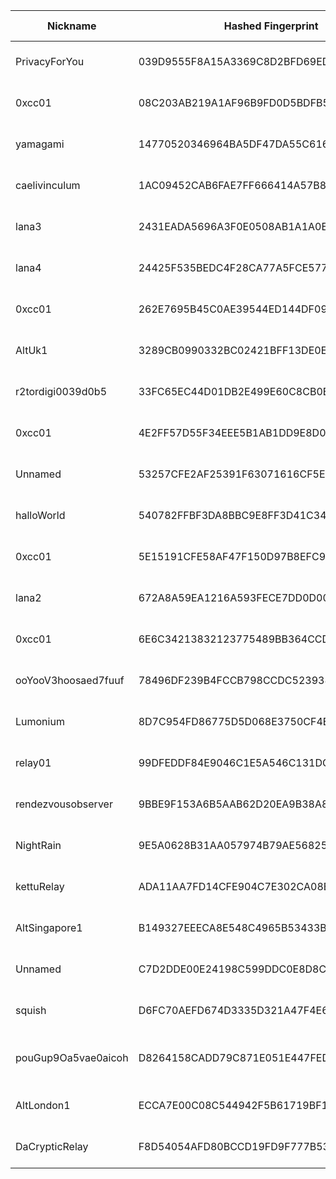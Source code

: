 | Nickname |  Hashed Fingerprint	| Or Addresses | Contact | Running | Flags | Last Seen | First Seen | Last Restarted | Advertised Bandwidth | Platform | Version | Version Status | Recommended Version | Verified hostnames | Exit policy |
|---|---|---|---|---|---|---|---|---|---|---|---|---|---|---|---|
|PrivacyForYou | 039D9555F8A15A3369C8D2BFD69ED0DBE2067D4A | ["70.34.201.146:9001","[2a05:f480:2000:1f11:5400:5ff:fe93:f1aa]:9001"] | N/A | true | Running, V2Dir, Valid | 2025-08-12 22:00:00 | 2025-08-12 05:00:00 | 2025-08-12 04:36:40 | 0 | Tor 0.4.8.14 on Linux | 0.4.8.14 | recommended | true | N/A | ["reject *:*"]|
|0xcc01 | 08C203AB219A1AF96B9FD0D5BDFB5E149C831F9D | ["158.69.200.21:443","[2607:5300:205:200::4f8c]:443"] | Sojus07 <at> 0xcc01.de | true | Running, V2Dir, Valid | 2025-08-12 22:00:00 | 2025-08-12 13:00:00 | 2025-08-12 16:21:00 | 0 | Tor 0.4.8.16 on Linux | 0.4.8.16 | recommended | true | ["vps-b0b61ded.vps.ovh.ca"] | ["reject *:*"]|
|yamagami | 14770520346964BA5DF47DA55C6163D5FAB648C6 | ["80.220.61.227:443"] | toradmin@mistaken.fi | true | Running, V2Dir, Valid | 2025-08-12 22:00:00 | 2025-08-12 01:00:00 | 2025-08-12 16:12:08 | 0 | Tor 0.4.8.17 on Linux | 0.4.8.17 | recommended | true | ["cable-hki-50dc3d-227.dhcp.inet.fi"] | ["reject *:*"]|
|caelivinculum | 1AC09452CAB6FAE7FF666414A57B838485228FE0 | ["195.201.18.168:443","[2a01:4f8:1c1a:42c7::1]:443"] | caelivinculum@protonmail.com | true | Running, Valid | 2025-08-12 22:00:00 | 2025-08-12 01:00:00 | 2025-08-12 00:53:52 | 0 | Tor 0.4.8.17 on Linux | 0.4.8.17 | recommended | true | ["static.168.18.201.195.clients.your-server.de"] | ["reject *:*"]|
|lana3 | 2431EADA5696A3F0E0508AB1A1A0ED261024E545 | ["150.136.174.143:44"] | N/A | true | Running, V2Dir, Valid | 2025-08-12 22:00:00 | 2025-08-12 05:00:00 | 2025-08-12 04:05:10 | 0 | Tor 0.4.8.17 on Linux | 0.4.8.17 | recommended | true | N/A | ["reject *:*"]|
|lana4 | 24425F535BEDC4F28CA77A5FCE577FAE8E2614AC | ["150.136.174.143:45"] | N/A | true | Running, V2Dir, Valid | 2025-08-12 22:00:00 | 2025-08-12 05:00:00 | 2025-08-12 04:04:47 | 0 | Tor 0.4.8.17 on Linux | 0.4.8.17 | recommended | true | N/A | ["reject *:*"]|
|0xcc01 | 262E7695B45C0AE39544ED144DF09D6A2DAA0A09 | ["51.75.22.33:443","[2001:41d0:305:2100::47f6]:443"] | Sojus07 <at> 0xcc01.de | true | Running, V2Dir, Valid | 2025-08-12 22:00:00 | 2025-08-12 13:00:00 | 2025-08-12 16:21:00 | 0 | Tor 0.4.8.16 on Linux | 0.4.8.16 | recommended | true | ["vps-d318a31d.vps.ovh.net"] | ["reject *:*"]|
|AltUk1 | 3289CB0990332BC02421BFF13DE0E9C5569A9D24 | ["198.244.231.117:25409"] | whathejingles@gmail.com | false | Running, V2Dir, Valid | 2025-08-12 14:00:00 | 2025-08-12 01:00:00 | 2025-08-11 23:17:33 | 0 | Tor 0.4.8.14 on Linux | 0.4.8.14 | recommended | true | ["ns31555240.ip-198-244-231.eu"] | ["reject *:*"]|
|r2tordigi0039d0b5 | 33FC65EC44D01DB2E499E60C8CB0BFABB434E4C8 | ["107.152.45.61:9001","[2607:9000:7000:22::cef1:eb06]:9001"] | admin@tordigi.com | true | Running, V2Dir, Valid | 2025-08-12 22:00:00 | 2025-08-12 00:00:00 | 2025-08-11 23:44:38 | 0 | Tor 0.4.8.17 on Linux | 0.4.8.17 | recommended | true | ["mx1.hostingswift.com"] | ["reject *:*"]|
|0xcc01 | 4E2FF57D55F34EEE5B1AB1DD9E8D087077C9574A | ["141.95.16.83:443","[2001:41d0:701:1100::970e]:443"] | Sojus07 <at> 0xcc01.de | true | Running, V2Dir, Valid | 2025-08-12 22:00:00 | 2025-08-12 13:00:00 | 2025-08-12 16:20:57 | 0 | Tor 0.4.8.16 on Linux | 0.4.8.16 | recommended | true | ["vps-63f35618.vps.ovh.net"] | ["reject *:*"]|
|Unnamed | 53257CFE2AF25391F63071616CF5E4551E976183 | ["178.156.169.143:9001","[2a01:4ff:f0:610d::1]:9001"] | quick.wheel1823@fastmail.com | true | Running, V2Dir, Valid | 2025-08-12 22:00:00 | 2025-08-12 17:00:00 | 2025-08-12 16:43:00 | 0 | Tor 0.4.8.17 on Linux | 0.4.8.17 | recommended | true | ["static.143.169.156.178.clients.your-server.de"] | ["reject *:*"]|
|halloWorld | 540782FFBF3DA8BBC9E8FF3D41C34061BD6DA1F2 | ["13.229.188.115:443"] | e6i3hnyp@anonaddy.me | false | Running, V2Dir, Valid | 2025-08-12 13:00:00 | 2025-08-12 07:00:00 | 2025-08-12 06:32:51 | 0 | Tor 0.4.8.17 on Linux | 0.4.8.17 | recommended | true | ["ec2-13-229-188-115.ap-southeast-1.compute.amazonaws.com"] | ["reject *:*"]|
|0xcc01 | 5E15191CFE58AF47F150D97B8EFC9873F0958BE1 | ["51.77.245.132:443","[2001:41d0:404:200::10a3]:443"] | Sojus07 <at> 0xcc01.de | true | Running, V2Dir, Valid | 2025-08-12 22:00:00 | 2025-08-12 13:00:00 | 2025-08-12 16:21:00 | 0 | Tor 0.4.8.16 on Linux | 0.4.8.16 | recommended | true | ["vps-ab1857a7.vps.ovh.net"] | ["reject *:*"]|
|lana2 | 672A8A59EA1216A593FECE7DD0D00CEB624A3B28 | ["150.136.174.143:43"] | N/A | true | Running, V2Dir, Valid | 2025-08-12 22:00:00 | 2025-08-12 05:00:00 | 2025-08-12 04:05:03 | 0 | Tor 0.4.8.17 on Linux | 0.4.8.17 | recommended | true | N/A | ["reject *:*"]|
|0xcc01 | 6E6C34213832123775489BB364CCD14397C47371 | ["51.195.137.224:443","[2001:41d0:801:2000::6d20]:443"] | Sojus07 <at> 0xcc01.de | true | Running, V2Dir, Valid | 2025-08-12 22:00:00 | 2025-08-12 13:00:00 | 2025-08-12 16:20:59 | 0 | Tor 0.4.8.16 on Linux | 0.4.8.16 | recommended | true | ["vps-e891e416.vps.ovh.net"] | ["reject *:*"]|
|ooYooV3hoosaed7fuuf | 78496DF239B4FCCB798CCDC5239388FAA7C1E4F7 | ["154.41.135.37:443"] | tor@wurzelmann.at | true | Running, V2Dir, Valid | 2025-08-12 22:00:00 | 2025-08-12 15:00:00 | 2025-08-12 14:07:38 | 0 | Tor 0.4.8.17 on Linux | 0.4.8.17 | recommended | true | ["bridget.wurzelmann.at"] | ["reject *:*"]|
|Lumonium | 8D7C954FD86775D5D068E3750CF4E4B8623F9307 | ["151.59.148.155:9001"] | Luma <zzbussyslayerzz AT google mail dot com> | true | Running, V2Dir, Valid | 2025-08-12 22:00:00 | 2025-08-12 20:00:00 | 2025-08-12 19:42:48 | 0 | Tor 0.4.8.17 on Linux | 0.4.8.17 | recommended | true | N/A | ["reject *:*"]|
|relay01 | 99DFEDDF84E9046C1E5A546C131DCFE5DFAA4D24 | ["181.214.231.111:443","[2a0f:5707:aaf1:7b97::1]:443"] | emidamu@tuta.io | true | Running, V2Dir, Valid | 2025-08-12 22:00:00 | 2025-08-12 16:00:00 | 2025-08-12 14:49:42 | 0 | Tor 0.4.8.17 on Linux | 0.4.8.17 | recommended | true | N/A | ["reject *:*"]|
|rendezvousobserver | 9BBE9F153A6B5AAB62D20EA9B38A819B6FA5086D | ["141.105.130.150:9001"] | N/A | true | Running, V2Dir, Valid | 2025-08-12 22:00:00 | 2025-08-12 00:00:00 | 2025-08-11 23:05:19 | 0 | Tor 0.4.8.10 on Linux | 0.4.8.10 | recommended | true | N/A | ["reject *:*"]|
|NightRain | 9E5A0628B31AA057974B79AE56825D5709BDC5AE | ["45.152.240.54:7000","[2a0c:4ac1:8::1e0]:7000"] | tor-relay@chiko1337.dev | true | Running, Valid | 2025-08-12 22:00:00 | 2025-08-12 17:00:00 | 2025-08-12 18:16:49 | 0 | Tor 0.4.8.14 on Linux | 0.4.8.14 | recommended | true | N/A | ["reject *:*"]|
|kettuRelay | ADA11AA7FD14CFE904C7E302CA08EFBC8AFB415D | ["5.61.90.194:443","[2a10:f2c0:aaa8:a39:1f07:caf8:0:1]:443"] | kettuRelay@obscurity.app | true | Running, V2Dir, Valid | 2025-08-12 22:00:00 | 2025-08-12 13:00:00 | 2025-08-12 12:08:44 | 0 | Tor 0.4.8.17 on Linux | 0.4.8.17 | recommended | true | N/A | ["reject *:*"]|
|AltSingapore1 | B149327EEECA8E548C4965B53433BE74AB2091A4 | ["139.99.74.166:25420"] | whathejingles@gmail.com | true | Running, V2Dir, Valid | 2025-08-12 22:00:00 | 2025-08-12 16:00:00 | 2025-08-12 14:37:32 | 0 | Tor 0.4.8.14 on Linux | 0.4.8.14 | recommended | true | N/A | ["reject *:*"]|
|Unnamed | C7D2DDE00E24198C599DDC0E8D8C8E38A7652140 | ["14.90.215.1:9001"] | N/A | true | Running, V2Dir, Valid | 2025-08-12 22:00:00 | 2025-08-12 11:00:00 | 2025-08-12 10:08:26 | 0 | Tor 0.4.8.10 on Linux | 0.4.8.10 | recommended | true | N/A | ["reject *:*"]|
|squish | D6FC70AEFD674D3335D321A47F4E65516E941ED1 | ["69.226.189.135:443"] | squishrl <AT> pm me | true | Running, V2Dir, Valid | 2025-08-12 22:00:00 | 2025-08-12 02:00:00 | 2025-08-12 03:09:51 | 0 | Tor 0.4.8.17 on Linux | 0.4.8.17 | recommended | true | ["69-226-189-135.lightspeed.brhmal.sbcglobal.net"] | ["reject *:*"]|
|pouGup9Oa5vae0aicoh | D8264158CADD79C871E051E447FED01924065982 | ["154.43.62.36:443"] | tor@wurzelmann.at | true | Fast, Running, V2Dir, Valid | 2025-08-12 22:00:00 | 2025-08-12 06:00:00 | 2025-08-12 21:45:20 | 1539072 | Tor 0.4.8.17 on Linux | 0.4.8.17 | recommended | true | ["moira.wurzelmann.at"] | ["reject *:*"]|
|AltLondon1 | ECCA7E00C08C544942F5B61719BF1EB4D074B4D5 | ["198.244.231.117:25293"] | whathejingles@gmail.com | true | Running, V2Dir, Valid | 2025-08-12 22:00:00 | 2025-08-12 16:00:00 | 2025-08-12 14:40:17 | 0 | Tor 0.4.8.14 on Linux | 0.4.8.14 | recommended | true | ["ns31555240.ip-198-244-231.eu"] | ["reject *:*"]|
|DaCrypticRelay | F8D54054AFD80BCCD19FD9F777B53F8C60B9822B | ["23.95.75.41:8080","[2a11:840:70:1b:1000:0:4065:afd4]:8080"] | N/A | true | Running, V2Dir, Valid | 2025-08-12 22:00:00 | 2025-08-12 20:00:00 | 2025-08-12 20:42:22 | 0 | Tor 0.4.8.17 on Linux | 0.4.8.17 | recommended | true | N/A | ["reject *:*"]|
